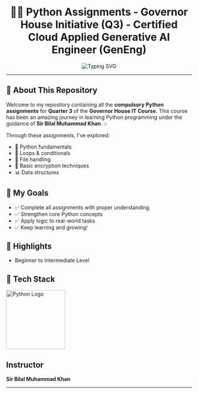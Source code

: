 <h1 align="center">👨‍💻 Python Assignments - Governor House Initiative (Q3) - Certified Cloud
Applied Generative AI
Engineer (GenEng)
</h1>

<p align="center">
  <img src="https://readme-typing-svg.herokuapp.com?font=Fira+Code&size=22&pause=1000&color=36BCF7&vCenter=true&width=600&lines=Quarter+3+Python+Assignments;Governor+House+IT+Course;Guided+by+Sir+Bilal+Muhammad+Khan;Learning+Python+One+Step+at+a+Time!+🚀" alt="Typing SVG" />
</p>

---

## 📘 About This Repository

Welcome to my repository containing all the **compulsory Python assignments** for **Quarter 3** of the **Governor House IT Course**. This course has been an amazing journey in learning Python programming under the guidance of **Sir Bilal Muhammad Khan**. 💡

Through these assignments, I've explored:
- 🐍 Python fundamentals
- 🔄 Loops & conditionals
- 📂 File handling
- 🔐 Basic encryption techniques
- 📊 Data structures

## 🎯 My Goals

- ✅ Complete all assignments with proper understanding
- ✅ Strengthen core Python concepts
- ✅ Apply logic to real-world tasks
- ✅ Keep learning and growing!

## 🌟 Highlights
- Beginner to Intermediate Level

## 🔧 Tech Stack

<p align="left">
  <img src="https://www.python.org/static/community_logos/python-logo.png" alt="Python Logo" width="160"/>
</p>


## Instructor
**Sir Bilal Muhammad Khan**  

---

